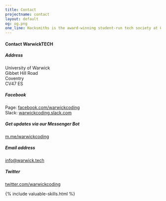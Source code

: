 ```yaml
---
title: Contact
projectname: contact
layout: default
og: og.png
one_line: Hacksmiths is the award-winning student-run tech society at Goldsmiths, University of London.
---
```

<section class="contact">
  <div class="container">
    <div class="row">
      <div class="col-md-4">
        <div class="text-block">
          <h4>Contact WarwickTECH<br></h4>
        </div>
      </div>
      <div class="col-md-4">
        <div class="text-block">
          <h5> Address</h5>
          <p>University of Warwick<br>Gibbet Hill Road<br>Coventry<br>CV47 ES<br></p>
        </div>
        <div class="text-block">
          <h5>Facebook&nbsp;</h5>
          <p>Page: <a href="https://facebook.com/hacksmiths">facebook.com/warwickcoding</a><br>
          Slack: <a href="https://facebook.com/groups/hacksmiths">warwickcoding.slack.com</a></p>
        </div>
      </div>
      <div class="col-md-4">
        <div class="text-block">
          <h5>Get updates via our Messenger Bot</h5>
          <p><a href="https://m.me/smithsbot">m.me/warwickcoding</a></p>
        </div>
        <div class="text-block">
          <h5>Email address</h5>
          <p><a href="mailto:hacksmiths@gold.ac.uk">info@warwick.tech</a></p>
        </div>
        <div class="text-block">
          <h5>Twitter</h5>
          <p><a href="https://twitter.com/hacksmiths">twitter.com/warwickcoding</a></p>
        </div>
      </div>
    </div>
  </div>
</section>

{% include valuable-skills.html %}